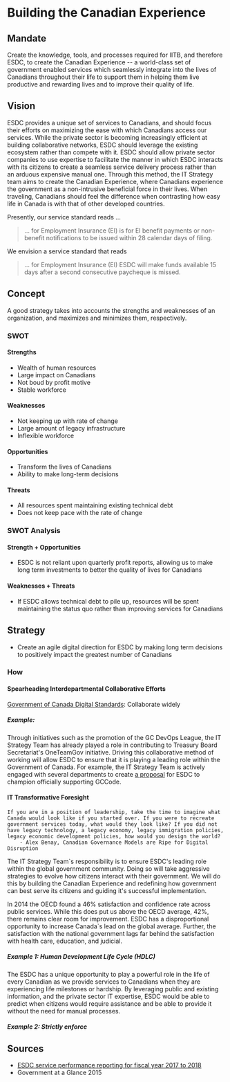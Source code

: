 # Building the Canadian Experience 

## Mandate 

Create the knowledge, tools, and processes required for IITB, and therefore ESDC, to create the Canadian Experience -- a world-class set of government enabled services which seamlessly integrate into the lives of Canadians throughout their life to support them in helping them live productive and rewarding lives and to improve their quality of life.

## Vision 

ESDC provides a unique set of services to Canadians, and should focus their efforts on maximizing the ease with which Canadians access our services.  While the private sector is becoming increasingly efficient at building collaborative networks, ESDC should leverage the existing ecosystem rather than compete with it. ESDC should allow private sector companies to use expertise to facilitate the manner in which ESDC interacts with its citizens to create a seamless service delivery process rather than an arduous expensive manual one. Through this method, the IT Strategy team aims to create the Canadian Experience, where Canadians experience the government as a non-intrusive beneficial force in their lives. When traveling, Canadians should feel the difference when contrasting how easy life in Canada is with that of other developed countries. 

Presently, our service standard reads ... 

> ... for Employment Insurance (EI) is for EI benefit payments or non-benefit notifications to be issued within 28 calendar days of filing. 

We envision a service standard that reads

> ... for Employment Insurance (EI) ESDC will make funds available 15 days after a second consecutive paycheque is missed. 

## Concept 

A good strategy takes into accounts the strengths and weaknesses of an organization, and maximizes and minimizes them, respectively. 

### SWOT 

#### Strengths

- Wealth of human resources 
- Large impact on Canadians 
- Not boud by profit motive 
- Stable workforce 

#### Weaknesses 

- Not keeping up with rate of change
- Large amount of legacy infrastructure 
- Inflexible workforce 

#### Opportunities

- Transform the lives of Canadians 
- Ability to make long-term decisions 

#### Threats 

- All resources spent maintaining existing technical debt 
- Does not keep pace with the rate of change 

### SWOT Analysis 

#### Strength + Opportunities 

- ESDC is not reliant upon quarterly profit reports, allowing us to make long term investments to better the quality of lives for Canadians 

#### Weaknesses + Threats 

- If ESDC allows technical debt to pile up, resources will be spent maintaining the status quo rather than improving services for Canadians 


## Strategy 

- Create an agile digital direction for ESDC by making long term decisions to positively impact the greatest number of Canadians 

### How 

#### Spearheading Interdepartmental Collaborative Efforts 

[Government of Canada Digital Standards](https://www.canada.ca/en/government/system/digital-government/government-canada-digital-standards.html): Collaborate widely

##### Example:

Through initiatives such as the promotion of the GC DevOps League, the IT Strategy Team has already played a role in contributing to Treasury Board Secretariat's OneTeamGov initiative.  Driving this collaborative method of working will allow ESDC to ensure that it is playing a leading role within the Government of Canada. For example, the IT Strategy Team is actively engaged with several departments to create [a proposal](https://github.com/gcdevops/strategie-devops-strategy/blob/WorkInProgress/Content/OfficalGCCodeSupport.md) for ESDC to champion officially supporting GCCode.

#### IT Transformative Foresight 

```
If you are in a position of leadership, take the time to imagine what Canada would look like if you started over. If you were to recreate government services today, what would they look like? If you did not have legacy technology, a legacy economy, legacy immigration policies, legacy economic development policies, how would you design the world?
	- Alex Benay, Canadian Governance Models are Ripe for Digital Disruption
```

The IT Strategy Team`s responsibility is to ensure ESDC's leading role within the global government community. Doing so will take aggressive strategies to evolve how citizens interact with their government. We will do this by building the Canadian Experience and redefining how government can best serve its citizens and guiding it's successful implementation. 

In 2014 the OECD found a 46% satisfaction and confidence rate across public services. While this does put us above the OECD average, 42%, there remains clear room for improvement. ESDC has a disproportional opportunity to increase Canada`s lead on the global average. Further, the satisfaction with the national government lags far behind the satisfaction with health care, education, and judicial. 

##### Example 1: Human Development Life Cycle (HDLC) 

The ESDC has a unique opportunity to play a powerful role in the life of every Canadian as we provide services to Canadians when they are experiencing life milestones or hardship. By leveraging public and existing information, and the private sector IT expertise, ESDC would be able to predict when citizens would require assistance and be able to provide it without the need for manual processes. 

##### Example 2: Strictly enforce 

## Sources 

- [ESDC service performance reporting for fiscal year 2017 to 2018](https://www.canada.ca/en/employment-social-development/corporate/transparency/service-standards-2017-2018.html)
- Government at a Glance 2015

